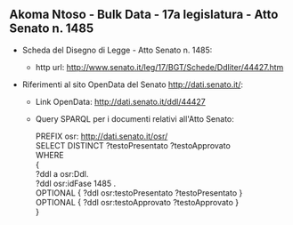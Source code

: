 ## Akoma Ntoso - Bulk Data - 17a legislatura - Atto Senato n. 1485 ##

* Scheda del Disegno di Legge - Atto Senato n. 1485:
	* http url: http://www.senato.it/leg/17/BGT/Schede/Ddliter/44427.htm

* Riferimenti al sito OpenData del Senato http://dati.senato.it/:
	* Link OpenData: http://dati.senato.it/ddl/44427
	* Query SPARQL per i documenti relativi all'Atto Senato:

        PREFIX osr: <http://dati.senato.it/osr/>  
		SELECT DISTINCT ?testoPresentato ?testoApprovato  
		WHERE  
		{  
		    ?ddl a osr:Ddl.  
		    ?ddl osr:idFase 1485 .  
		    OPTIONAL { ?ddl osr:testoPresentato ?testoPresentato }  
		    OPTIONAL { ?ddl osr:testoApprovato ?testoApprovato }  
		}
		